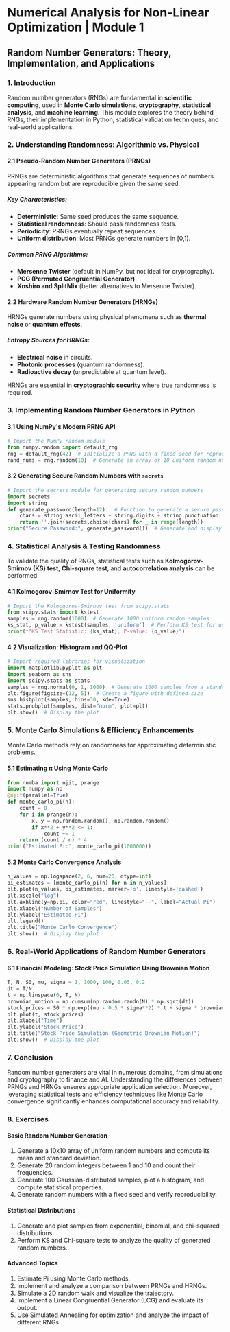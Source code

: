 # Numerical Analysis for Non-Linear Optimization | Module 1

## **Random Number Generators: Theory, Implementation, and Applications**

### **1. Introduction**
Random number generators (RNGs) are fundamental in **scientific computing**, used in **Monte Carlo simulations**, **cryptography**, **statistical analysis**, and **machine learning**. This module explores the theory behind RNGs, their implementation in Python, statistical validation techniques, and real-world applications.

### **2. Understanding Randomness: Algorithmic vs. Physical**
#### **2.1 Pseudo-Random Number Generators (PRNGs)**
PRNGs are deterministic algorithms that generate sequences of numbers appearing random but are reproducible given the same seed.

##### **Key Characteristics:**
- **Deterministic**: Same seed produces the same sequence.
- **Statistical randomness**: Should pass randomness tests.
- **Periodicity**: PRNGs eventually repeat sequences.
- **Uniform distribution**: Most PRNGs generate numbers in [0,1).

##### **Common PRNG Algorithms:**
- **Mersenne Twister** (default in NumPy, but not ideal for cryptography).
- **PCG (Permuted Congruential Generator)**.
- **Xoshiro and SplitMix** (better alternatives to Mersenne Twister).

#### **2.2 Hardware Random Number Generators (HRNGs)**
HRNGs generate numbers using physical phenomena such as **thermal noise** or **quantum effects**.

##### **Entropy Sources for HRNGs:**
- **Electrical noise** in circuits.
- **Photonic processes** (quantum randomness).
- **Radioactive decay** (unpredictable at quantum level).

HRNGs are essential in **cryptographic security** where true randomness is required.

### **3. Implementing Random Number Generators in Python**
#### **3.1 Using NumPy's Modern PRNG API**
```python
# Import the NumPy random module
from numpy.random import default_rng
rng = default_rng(42)  # Initialize a PRNG with a fixed seed for reproducibility  # PRNG with new API
rand_nums = rng.random(10)  # Generate an array of 10 uniform random numbers in [0,1) range  # Generate 10 uniform numbers
```

#### **3.2 Generating Secure Random Numbers with `secrets`**
```python
# Import the secrets module for generating secure random numbers
import secrets
import string
def generate_password(length=12):  # Function to generate a secure password
    chars = string.ascii_letters + string.digits + string.punctuation  # Define possible password characters
    return ''.join(secrets.choice(chars) for _ in range(length))
print("Secure Password:", generate_password())  # Generate and display a secure password
```

### **4. Statistical Analysis & Testing Randomness**
To validate the quality of RNGs, statistical tests such as **Kolmogorov-Smirnov (KS) test**, **Chi-square test**, and **autocorrelation analysis** can be performed.

#### **4.1 Kolmogorov-Smirnov Test for Uniformity**
```python
# Import the Kolmogorov-Smirnov test from scipy.stats
from scipy.stats import kstest
samples = rng.random(1000)  # Generate 1000 uniform random samples
ks_stat, p_value = kstest(samples, 'uniform')  # Perform KS test for uniformity
print(f"KS Test Statistic: {ks_stat}, P-value: {p_value}")
```

#### **4.2 Visualization: Histogram and QQ-Plot**
```python
# Import required libraries for visualization
import matplotlib.pyplot as plt
import seaborn as sns
import scipy.stats as stats
samples = rng.normal(0, 1, 1000)  # Generate 1000 samples from a standard normal distribution
plt.figure(figsize=(12, 5))  # Create a figure with defined size
sns.histplot(samples, bins=30, kde=True)
stats.probplot(samples, dist="norm", plot=plt)
plt.show()  # Display the plot
```

### **5. Monte Carlo Simulations & Efficiency Enhancements**
Monte Carlo methods rely on randomness for approximating deterministic problems.

#### **5.1 Estimating π Using Monte Carlo**
```python
from numba import njit, prange
import numpy as np
@njit(parallel=True)
def monte_carlo_pi(n):
    count = 0
    for i in prange(n):
        x, y = np.random.random(), np.random.random()
        if x**2 + y**2 <= 1:
            count += 1
    return (count / n) * 4
print("Estimated Pi:", monte_carlo_pi(1000000))
```

#### **5.2 Monte Carlo Convergence Analysis**
```python
n_values = np.logspace(2, 6, num=20, dtype=int)
pi_estimates = [monte_carlo_pi(n) for n in n_values]
plt.plot(n_values, pi_estimates, marker='o', linestyle='dashed')
plt.xscale("log")
plt.axhline(y=np.pi, color="red", linestyle="--", label="Actual Pi")
plt.xlabel("Number of Samples")
plt.ylabel("Estimated Pi")
plt.legend()
plt.title("Monte Carlo Convergence")
plt.show()  # Display the plot
```

### **6. Real-World Applications of Random Number Generators**
#### **6.1 Financial Modeling: Stock Price Simulation Using Brownian Motion**
```python
T, N, S0, mu, sigma = 1, 1000, 100, 0.05, 0.2
dt = T/N
t = np.linspace(0, T, N)
brownian_motion = np.cumsum(np.random.randn(N) * np.sqrt(dt))
stock_prices = S0 * np.exp((mu - 0.5 * sigma**2) * t + sigma * brownian_motion)
plt.plot(t, stock_prices)
plt.xlabel("Time")
plt.ylabel("Stock Price")
plt.title("Stock Price Simulation (Geometric Brownian Motion)")
plt.show()  # Display the plot
```

### **7. Conclusion**
Random number generators are vital in numerous domains, from simulations and cryptography to finance and AI. Understanding the differences between PRNGs and HRNGs ensures appropriate application selection. Moreover, leveraging statistical tests and efficiency techniques like Monte Carlo convergence significantly enhances computational accuracy and reliability.

### **8. Exercises**

#### **Basic Random Number Generation**
1. Generate a 10x10 array of uniform random numbers and compute its mean and standard deviation.
2. Generate 20 random integers between 1 and 10 and count their frequencies.
3. Generate 100 Gaussian-distributed samples, plot a histogram, and compute statistical properties.
4. Generate random numbers with a fixed seed and verify reproducibility.

#### **Statistical Distributions**
1. Generate and plot samples from exponential, binomial, and chi-squared distributions.
2. Perform KS and Chi-square tests to analyze the quality of generated random numbers.

#### **Advanced Topics**
1. Estimate Pi using Monte Carlo methods.
2. Implement and analyze a comparison between PRNGs and HRNGs.
3. Simulate a 2D random walk and visualize the trajectory.
4. Implement a Linear Congruential Generator (LCG) and evaluate its output.
5. Use Simulated Annealing for optimization and analyze the impact of different RNGs.

